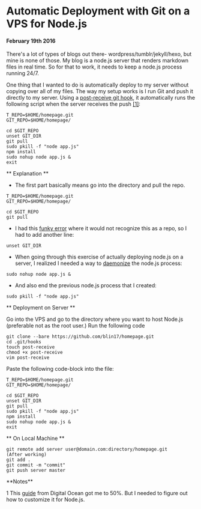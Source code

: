 # Automatic Deployment with Git on a VPS for Node.js

#### February 19th 2016

There's a lot of types of blogs out there- wordpress/tumblr/jekyll/hexo, but mine is none of those. My blog is a node.js server that renders markdown files in real time. So for that to work, it needs to keep a node.js process running 24/7. 

One thing that I wanted to do is automatically deploy to my server without copying over all of my files. The way my setup works is I run Git and push it directly to my server. Using a [post-receive git hook](https://git-scm.com/book/en/v2/Customizing-Git-Git-Hooks), it automatically runs the following script when the server receives the push [[1]](#1):

```
T_REPO=$HOME/homepage.git
GIT_REPO=$HOME/homepage/

cd $GIT_REPO
unset GIT_DIR
git pull
sudo pkill -f "node app.js"
npm install
sudo nohup node app.js &
exit
```

** Explanation **

- The first part basically means go into the directory and pull the repo.

```
T_REPO=$HOME/homepage.git
GIT_REPO=$HOME/homepage/

cd $GIT_REPO
git pull
```
- I had this [funky error](http://stackoverflow.com/questions/9905882/git-post-receive-not-working-correctly) where it would not recognize this as a repo, so I had to add another line:

`unset GIT_DIR`

- When going through this exercise of actually deploying node.js on a server, I realized I needed a way to [daemonize](https://en.wikipedia.org/wiki/Daemon_(computing)) the node.js process:

`sudo nohup node app.js &`

- And also end the previous node.js process that I created:

`sudo pkill -f "node app.js"`


** Deployment on Server ** 

Go into the VPS and go to the directory where you want to host Node.js (preferable not as the root user.) Run the following code

```
git clone --bare https://github.com/blin17/homepage.git
cd .git/hooks
touch post-receive
chmod +x post-receive
vim post-receive
```

Paste the following code-block into the file:

```
T_REPO=$HOME/homepage.git
GIT_REPO=$HOME/homepage/

cd $GIT_REPO
unset GIT_DIR
git pull
sudo pkill -f "node app.js"
npm install
sudo nohup node app.js &
exit
```

** On Local Machine **
``` 
git remote add server user@domain.com:directory/homepage.git
(After working)
git add .
git commit -m "commit"
git push server master
```

<div id = "notes">
**Notes**
</div>

<span id = "1">1</span> This [guide](https://www.digitalocean.com/community/tutorials/how-to-set-up-automatic-deployment-with-git-with-a-vps) from Digital Ocean got me to 50%. But I needed to figure out how to customize it for Node.js.

